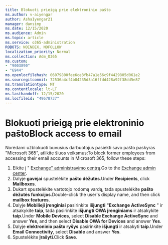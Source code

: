 ```yaml
---
title: Blokuoti prieigą prie elektroninio pašto
ms.author: v-aiyengar
author: AshaIyengar21
manager: dansimp
ms.date: 12/15/2020
ms.audience: Admin
ms.topic: article
ms.service: o365-administration
ROBOTS: NOINDEX, NOFOLLOW
localization_priority: Normal
ms.collection: Adm_O365
ms.custom:
- "9003890"
- "6944"
ms.openlocfilehash: 06079800fee6ce3fb47a1e56c9f4429805d061e2
ms.sourcegitcommit: 72536a4cf4b84235d3a16ffdd428a92f38dd5e87
ms.translationtype: MT
ms.contentlocale: lt-LT
ms.lasthandoff: 12/15/2020
ms.locfileid: "49678737"
---
```

# <a name="block-access-to-email"></a><span data-ttu-id="72d30-102">Blokuoti prieigą prie elektroninio pašto</span><span class="sxs-lookup"><span data-stu-id="72d30-102">Block access to email</span></span>

<span data-ttu-id="72d30-103">Norėdami užblokuoti buvusius darbuotojus pasiekti savo pašto paskyras "Microsoft 365", atlikite šiuos veiksmus:</span><span class="sxs-lookup"><span data-stu-id="72d30-103">To block former employees from accessing their email accounts in Microsoft 365, follow these steps:</span></span>

1. <span data-ttu-id="72d30-104">Eikite į " [Exchange" administravimo centrą](https://go.microsoft.com/fwlink/?linkid=2138629).</span><span class="sxs-lookup"><span data-stu-id="72d30-104">Go to the [Exchange admin center](https://go.microsoft.com/fwlink/?linkid=2138629).</span></span>
1. <span data-ttu-id="72d30-105">Dalyje **gavėjai** spustelėkite **pašto dėžutės**.</span><span class="sxs-lookup"><span data-stu-id="72d30-105">Under **Recipients**, click **Mailboxes**.</span></span>
1. <span data-ttu-id="72d30-106">Dukart spustelėkite vartotojo rodomą vardą, tada spustelėkite **pašto dėžutės funkcijos**.</span><span class="sxs-lookup"><span data-stu-id="72d30-106">Double-click the user's display name, and then click **mailbox features**.</span></span>
1. <span data-ttu-id="72d30-107">Dalyje **Mobilieji įrenginiai** pasirinkite **išjungti "Exchange ActiveSync** " ir atsakykite **taip**, tada pasirinkite **išjungti OWA įrenginiams** ir atsakykite **taip**.</span><span class="sxs-lookup"><span data-stu-id="72d30-107">Under **Mobile Devices**, select **Disable Exchange ActiveSync** and answer **Yes**, and then select **Disable OWA for Devices** and answer **Yes**.</span></span>
1. <span data-ttu-id="72d30-108">Dalyje **elektroninio pašto ryšys** pasirinkite **išjungti** ir atsakyti **taip**.</span><span class="sxs-lookup"><span data-stu-id="72d30-108">Under **Email Connectivity**, select **Disable** and answer **Yes**.</span></span>
1. <span data-ttu-id="72d30-109">Spustelėkite **Įrašyti**.</span><span class="sxs-lookup"><span data-stu-id="72d30-109">Click **Save**.</span></span>
